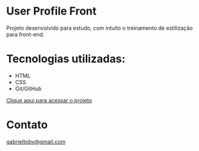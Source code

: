# User Profile Front
Projeto desenvolvido para estudo, com intuíto o treinamento de estilização para front-end.

# Tecnologias utilizadas:
- HTML
- CSS
- Git/GitHub

[Clique aqui para acessar o projeto](https://axlbr.github.io/user-profile-front)

# Contato
gabrieltoby@gmail.com
